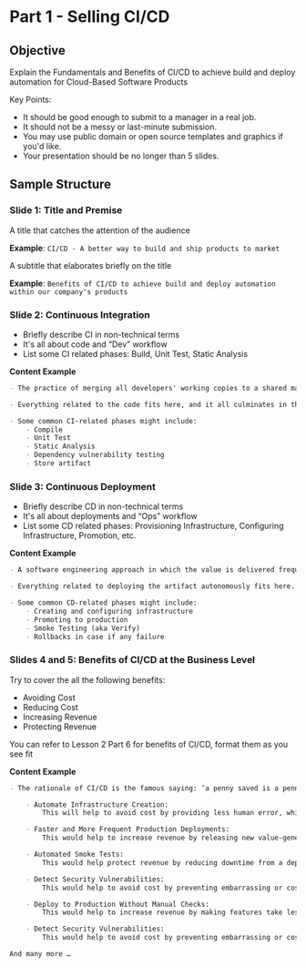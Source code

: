 # Part 1 - Selling CI/CD

## Objective

Explain the Fundamentals and Benefits of CI/CD to achieve build and deploy automation for Cloud-Based Software Products

Key Points:
- It should be good enough to submit to a manager in a real job.
- It should not be a messy or last-minute submission.
- You may use public domain or open source templates and graphics if you'd like.
- Your presentation should be no longer than 5 slides.

## Sample Structure

### Slide 1: Title and Premise

A title that catches the attention of the audience

**Example**: `CI/CD - A better way to build and ship products to market`

A subtitle that elaborates briefly on the title

**Example**: `Benefits of CI/CD to achieve build and deploy automation within our company's products`

### Slide 2: Continuous Integration
- Briefly describe CI in non-technical terms
- It's all about code and “Dev” workflow
- List some CI related phases: Build, Unit Test, Static Analysis

**Content Example**

```markdown
- The practice of merging all developers' working copies to a shared mainline several times a day. It's the process of "Making".

- Everything related to the code fits here, and it all culminates in the ultimate goal of CI: a high quality, deployable artifact!

- Some common CI-related phases might include:
    - Compile
    - Unit Test
    - Static Analysis
    - Dependency vulnerability testing
    - Store artifact
```

### Slide 3: Continuous Deployment
- Briefly describe CD in non-technical terms
- It's all about deployments and “Ops” workflow
- List some CD related phases: Provisioning Infrastructure, Configuring Infrastructure, Promotion, etc.

**Content Example**
```markdown
- A software engineering approach in which the value is delivered frequently through automated deployments.

- Everything related to deploying the artifact autonomously fits here. It's the process of "Moving" the artifact from the shelf to the spotlight without human intervention.

- Some common CD-related phases might include:
    - Creating and configuring infrastructure
    - Promoting to production
    - Smoke Testing (aka Verify)
    - Rollbacks in case if any failure
```

### Slides 4 and 5: Benefits of CI/CD at the Business Level

Try to cover the all the following benefits:
- Avoiding Cost
- Reducing Cost
- Increasing Revenue
- Protecting Revenue

You can refer to Lesson 2 Part 6 for benefits of CI/CD, format them as you see fit

**Content Example**
```markdown
- The rationale of CI/CD is the famous saying: ‘a penny saved is a penny earned', so here's a preview of the benefits of setting up a CI/CD pipeline:

    - Automate Infrastructure Creation:
        This will help to avoid cost by providing less human error, which means faster deployments

    - Faster and More Frequent Production Deployments:
        This would help to increase revenue by releasing new value-generating features more quickly

    - Automated Smoke Tests:
        This would help protect revenue by reducing downtime from a deploy-related crash or a major bug

    - Detect Security Vulnerabilities:
        This would help to avoid cost by preventing embarrassing or costly security holes.

    - Deploy to Production Without Manual Checks:
        This would help to increase revenue by making features take less time to market.

    - Detect Security Vulnerabilities:
        This would help to avoid cost by preventing embarrassing or costly security holes.

And many more …

```

